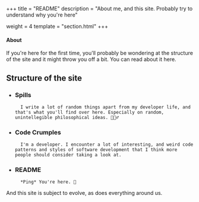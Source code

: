 +++
title = "README"
description = "About me, and this site. Probably try to understand why you're here"

weight = 4
template = "section.html"
+++

#### About

If you're here for the first time, you'll probably be wondering at the structure of the site and it might throw you off a bit. You can read about it here. 


## Structure of the site

- ### Spills

        I write a lot of random things apart from my developer life, and that's what you'll find over here. Especially on random, unintellegible philosophical ideas. 🤷🏻‍♂️

- ### Code Crumples
        I'm a developer. I encounter a lot of interesting, and weird code patterns and styles of software development that I think more people should consider taking a look at. 
- ### README
        *Ping* You're here. 🤪


And this site is subject to evolve, as does everything around us. 